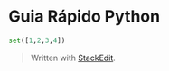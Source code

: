 

# Guia Rápido Python





```python
set([1,2,3,4])
```





> Written with [StackEdit](https://stackedit.io/).
<!--stackedit_data:
eyJoaXN0b3J5IjpbLTczNDU5NzI5NywtMTMwNzU0OTA5NF19
-->